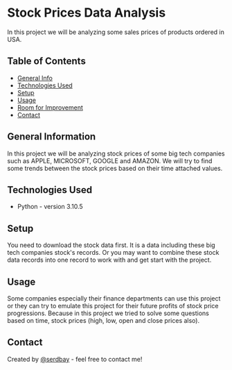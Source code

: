 # Stock Prices Data Analysis

In this project we will be analyzing some sales prices of products ordered in USA.

## Table of Contents
* [General Info](#general-information)
* [Technologies Used](#technologies-used)
* [Setup](#setup)
* [Usage](#usage)
* [Room for Improvement](#room-for-improvement)
* [Contact](#contact)

## General Information
In this project we will be analyzing stock prices of some big tech companies such as APPLE, MICROSOFT, GOOGLE and AMAZON. We will try to find some trends between the stock prices based on their time attached values.

## Technologies Used
- Python - version 3.10.5

## Setup
You need to download the stock data first. It is a data including these big tech companies stock's records. Or you may want to combine these stock data records into one record to work with and get start with the project.

## Usage
Some companies especially their finance departments can use this project or they can try to emulate this project for their future profits of stock price progressions. Because in this project we tried to solve some questions based on time, stock prices (high, low, open and close prices also).

## Contact
Created by [@serdbay](https://github.com/serdbay) - feel free to contact me!
